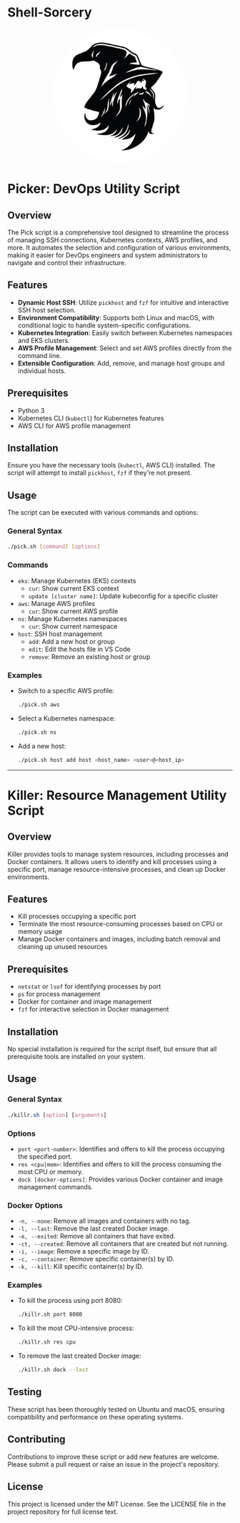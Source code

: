# Shell-Sorcery

<div align="center">
    <img src="./wizard.png" alt="Profile Image" style="border-radius: 50%; width: 300px; height: 300px; object-fit: cover;">
</div>

# Picker: DevOps Utility Script

## Overview

The Pick script is a comprehensive tool designed to streamline the process of managing SSH connections, Kubernetes contexts, AWS profiles, and more. It automates the selection and configuration of various environments, making it easier for DevOps engineers and system administrators to navigate and control their infrastructure.

## Features

* **Dynamic Host SSH**: Utilize `pickhost` and `fzf` for intuitive and interactive SSH host selection.
* **Environment Compatibility**: Supports both Linux and macOS, with conditional logic to handle system-specific configurations.
* **Kubernetes Integration**: Easily switch between Kubernetes namespaces and EKS clusters.
* **AWS Profile Management**: Select and set AWS profiles directly from the command line.
* **Extensible Configuration**: Add, remove, and manage host groups and individual hosts.

## Prerequisites

* Python 3 
* Kubernetes CLI (`kubectl`) for Kubernetes features
* AWS CLI for AWS profile management

## Installation

Ensure you have the necessary tools (`kubectl`, AWS CLI) installed. The script will attempt to install `pickhost`, `fzf` if they're not present.

## Usage

The script can be executed with various commands and options:

### General Syntax

```bash
./pick.sh [command] [options]
```

### Commands

* `eks`: Manage Kubernetes (EKS) contexts
    * `cur`: Show current EKS context
    * `update [cluster name]`: Update kubeconfig for a specific cluster
* `aws`: Manage AWS profiles
    * `cur`: Show current AWS profile
* `ns`: Manage Kubernetes namespaces
    * `cur`: Show current namespace
* `host`: SSH host management
    * `add`: Add a new host or group
    * `edit`: Edit the hosts file in VS Code
    * `remove`: Remove an existing host or group

### Examples

* Switch to a specific AWS profile:
    
    ```bash
    ./pick.sh aws
    ```
    
* Select a Kubernetes namespace:
    
    ```bash
    ./pick.sh ns
    ```
    
* Add a new host:
    
    ```bash
    ./pick.sh host add host <host_name> <user>@<host_ip>
    ```

---

# Killer: Resource Management Utility Script

## Overview

Killer provides tools to manage system resources, including processes and Docker containers. It allows users to identify and kill processes using a specific port, manage resource-intensive processes, and clean up Docker environments.

## Features

* Kill processes occupying a specific port
* Terminate the most resource-consuming processes based on CPU or memory usage
* Manage Docker containers and images, including batch removal and cleaning up unused resources

## Prerequisites

* `netstat` or `lsof` for identifying processes by port
* `ps` for process management
* Docker for container and image management
* `fzf` for interactive selection in Docker management

## Installation

No special installation is required for the script itself, but ensure that all prerequisite tools are installed on your system.

## Usage

### General Syntax

```css
./killr.sh [option] [arguments]
```

### Options

* `port <port-number>`: Identifies and offers to kill the process occupying the specified port.
* `res <cpu|mem>`: Identifies and offers to kill the process consuming the most CPU or memory.
* `dock [docker-options]`: Provides various Docker container and image management commands.

### Docker Options

* `-n, --none`: Remove all images and containers with no tag.
* `-l, --last`: Remove the last created Docker image.
* `-e, --exited`: Remove all containers that have exited.
* `-ct, --created`: Remove all containers that are created but not running.
* `-i, --image`: Remove a specific image by ID.
* `-c, --container`: Remove specific container(s) by ID.
* `-k, --kill`: Kill specific container(s) by ID.

### Examples

* To kill the process using port 8080:
    
    ```bash
    ./killr.sh port 8080
    ```
    
* To kill the most CPU-intensive process:
    
    ```bash
    ./killr.sh res cpu
    ```
    
* To remove the last created Docker image:
    
    ```bash
    ./killr.sh dock --last
    ```

## Testing

These script has been thoroughly tested on Ubuntu and macOS, ensuring compatibility and performance on these operating systems.

## Contributing

Contributions to improve these script or add new features are welcome. Please submit a pull request or raise an issue in the project's repository.

## License

This project is licensed under the MIT License. See the LICENSE file in the project repository for full license text.